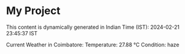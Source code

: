 # My Project

This content is dynamically generated in Indian Time (IST): 2024-02-21 23:45:37 IST


Current Weather in Coimbatore:
Temperature: 27.88 °C
Condition: haze
